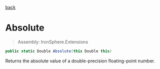 ﻿

[back](/IronSphere.Extensions/DoubleExtension)

# Absolute

> Assembly: IronSphere.Extensions

```csharp
public static Double Absolute(this Double this)
```

Returns the absolute value of a double-precision floating-point number.

 